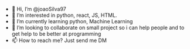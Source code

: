 - 👋 Hi, I’m @joaoSilva97
- 👀 I’m interested in python, react, JS, HTML.
- 🌱 I’m currently learning python, Machine Learning
- 💞️ I’m looking to collaborate on small project so i can help people and to get help to be better at programming
- 📫 How to reach me? Just send me DM

<!---
joaoSilva97/joaoSilva97 is a ✨ special ✨ repository because its `README.md` (this file) appears on your GitHub profile.
You can click the Preview link to take a look at your changes.
--->
